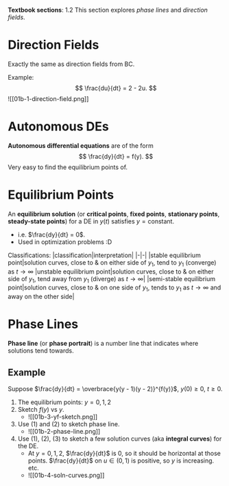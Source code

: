 **Textbook sections**: 1.2
This section explores *phase lines* and *direction fields*.

# Direction Fields
Exactly the same as direction fields from BC.

Example:
$$
\frac{du}{dt} = 2 - 2u.
$$
![[01b-1-direction-field.png]]

# Autonomous DEs

**Autonomous differential equations** are of the form
$$
\frac{dy}{dt} = f(y).
$$
Very easy to find the equilibrium points of.

# Equilibrium Points

An **equilibrium solution** (or **critical points**, **fixed points**, **stationary points**, **steady-state points**) for a DE in $y(t)$ satisfies $y = \text{constant}$.
- i.e. $\frac{dy}{dt} = 0$.
- Used in optimization problems :D

Classifications:
|classification|interpretation|
|-|-|
|stable equilibrium point|solution curves, close to & on either side of $y_1$, tend to $y_1$ (converge) as $t \to \infty$
|unstable equilibrium point|solution curves, close to & on either side of $y_1$, tend away from $y_1$ (diverge) as $t \to \infty$|
|semi-stable equilibrium point|solution curves, close to & on one side of $y_1$, tends to $y_1$ as $t \to \infty$ and away on the other side|

# Phase Lines
**Phase line** (or **phase portrait**) is a number line that indicates where solutions tend towards.

## Example
Suppose $\frac{dy}{dt} = \overbrace{y(y - 1)(y - 2)}^{f(y)}$, $y(0) \geq 0$, $t \geq 0$.
1. The equilibrium points: $y = 0, 1, 2$
2. Sketch $f(y)$ vs $y$.
	- ![[01b-3-yf-sketch.png]]
3. Use (1) and (2) to sketch phase line.
	- ![[01b-2-phase-line.png]]
4. Use (1), (2), (3) to sketch a few solution curves (aka **integral curves**) for the DE.
	- At $y = 0, 1, 2$, $\frac{dy}{dt}$ is 0, so it should be horizontal at those points. $\frac{dy}{dt}$ on $u \in (0, 1)$ is positive, so $y$ is increasing. etc.
	- ![[01b-4-soln-curves.png]]